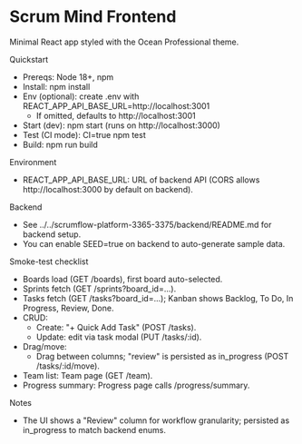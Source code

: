 # Scrum Mind Frontend

Minimal React app styled with the Ocean Professional theme.

Quickstart
- Prereqs: Node 18+, npm
- Install: npm install
- Env (optional): create .env with REACT_APP_API_BASE_URL=http://localhost:3001
  - If omitted, defaults to http://localhost:3001
- Start (dev): npm start (runs on http://localhost:3000)
- Test (CI mode): CI=true npm test
- Build: npm run build

Environment
- REACT_APP_API_BASE_URL: URL of backend API (CORS allows http://localhost:3000 by default on backend).

Backend
- See ../../scrumflow-platform-3365-3375/backend/README.md for backend setup.
- You can enable SEED=true on backend to auto-generate sample data.

Smoke-test checklist
- Boards load (GET /boards), first board auto-selected.
- Sprints fetch (GET /sprints?board_id=...).
- Tasks fetch (GET /tasks?board_id=...); Kanban shows Backlog, To Do, In Progress, Review, Done.
- CRUD:
  - Create: "+ Quick Add Task" (POST /tasks).
  - Update: edit via task modal (PUT /tasks/:id).
- Drag/move:
  - Drag between columns; "review" is persisted as in_progress (POST /tasks/:id/move).
- Team list: Team page (GET /team).
- Progress summary: Progress page calls /progress/summary.

Notes
- The UI shows a "Review" column for workflow granularity; persisted as in_progress to match backend enums.
